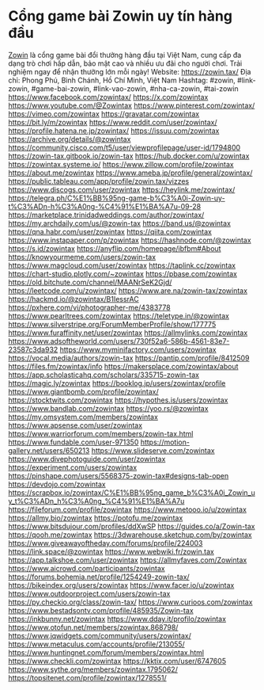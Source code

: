 # Cổng game bài Zowin uy tín hàng đầu
<a href="https://zowin.tax/">Zowin</a> là cổng game bài đổi thưởng hàng đầu tại Việt Nam, cung cấp đa dạng trò chơi hấp dẫn, bảo mật cao và nhiều ưu đãi cho người chơi. Trải nghiệm ngay để nhận thưởng lớn mỗi ngày!
Website: <a href="https://zowin.tax/">https://zowin.tax/</a>
Địa chỉ: Phong Phú, Bình Chánh, Hồ Chí Minh, Việt Nam
Hashtag:  #zowin, #link-zowin, #game-bai-zowin, #link-vao-zowin, #nha-ca-zowin, #tai-zowin
<a href="https://www.facebook.com/zowintax/">https://www.facebook.com/zowintax/</a>
<a href="https://x.com/zowintax">https://x.com/zowintax</a>
<a href="https://www.youtube.com/@Zowintax">https://www.youtube.com/@Zowintax</a>
<a href="https://www.pinterest.com/zowintax/">https://www.pinterest.com/zowintax/</a>
<a href="https://vimeo.com/zowintax">https://vimeo.com/zowintax</a>
<a href="https://gravatar.com/zowintax">https://gravatar.com/zowintax</a>
<a href="https://bit.ly/m/zowintax">https://bit.ly/m/zowintax</a>
<a href="https://www.reddit.com/user/zowintax/">https://www.reddit.com/user/zowintax/</a>
<a href="https://profile.hatena.ne.jp/zowintax/">https://profile.hatena.ne.jp/zowintax/</a>
<a href="https://issuu.com/zowintax">https://issuu.com/zowintax</a>
<a href="https://archive.org/details/@zowintax">https://archive.org/details/@zowintax</a>
<a href="https://community.cisco.com/t5/user/viewprofilepage/user-id/1794800">https://community.cisco.com/t5/user/viewprofilepage/user-id/1794800</a>
<a href="https://zowin-tax.gitbook.io/zowin-tax">https://zowin-tax.gitbook.io/zowin-tax</a>
<a href="https://hub.docker.com/u/zowintax">https://hub.docker.com/u/zowintax</a>
<a href="https://zowintax.systeme.io/">https://zowintax.systeme.io/</a>
<a href="https://www.zillow.com/profile/zowintax">https://www.zillow.com/profile/zowintax</a>
<a href="https://about.me/zowintax">https://about.me/zowintax</a>
<a href="https://www.ameba.jp/profile/general/zowintax/">https://www.ameba.jp/profile/general/zowintax/</a>
<a href="https://public.tableau.com/app/profile/zowin.tax/vizzes">https://public.tableau.com/app/profile/zowin.tax/vizzes</a>
<a href="https://www.discogs.com/user/zowintax">https://www.discogs.com/user/zowintax</a>
<a href="https://heylink.me/zowintax/">https://heylink.me/zowintax/</a>
<a href="https://telegra.ph/C%E1%BB%95ng-game-b%C3%A0i-Zowin-uy-t%C3%ADn-h%C3%A0ng-%C4%91%E1%BA%A7u-09-28">https://telegra.ph/C%E1%BB%95ng-game-b%C3%A0i-Zowin-uy-t%C3%ADn-h%C3%A0ng-%C4%91%E1%BA%A7u-09-28</a>
<a href="https://marketplace.trinidadweddings.com/author/zowintax/">https://marketplace.trinidadweddings.com/author/zowintax/</a>
<a href="https://my.archdaily.com/us/@zowin-tax">https://my.archdaily.com/us/@zowin-tax</a>
<a href="https://band.us/@zowintax">https://band.us/@zowintax</a>
<a href="https://qna.habr.com/user/zowintax">https://qna.habr.com/user/zowintax</a>
<a href="https://qiita.com/zowintax">https://qiita.com/zowintax</a>
<a href="https://www.instapaper.com/p/zowintax">https://www.instapaper.com/p/zowintax</a>
<a href="https://hashnode.com/@zowintax">https://hashnode.com/@zowintax</a>
<a href="https://s.id/zowintax">https://s.id/zowintax</a>
<a href="https://anyflip.com/homepage/ibfbm#About">https://anyflip.com/homepage/ibfbm#About</a>
<a href="https://knowyourmeme.com/users/zowin-tax">https://knowyourmeme.com/users/zowin-tax</a>
<a href="https://www.magcloud.com/user/zowintax">https://www.magcloud.com/user/zowintax</a>
<a href="https://taplink.cc/zowintax">https://taplink.cc/zowintax</a>
<a href="https://chart-studio.plotly.com/~zowintax">https://chart-studio.plotly.com/~zowintax</a>
<a href="https://pbase.com/zowintax">https://pbase.com/zowintax</a>
<a href="https://old.bitchute.com/channel/MAANrSeK2Gjd/">https://old.bitchute.com/channel/MAANrSeK2Gjd/</a>
<a href="https://leetcode.com/u/zowintax/">https://leetcode.com/u/zowintax/</a>
<a href="https://www.are.na/zowin-tax/zowintax">https://www.are.na/zowin-tax/zowintax</a>
<a href="https://hackmd.io/@zowintax/B1IessrAC">https://hackmd.io/@zowintax/B1IessrAC</a>
<a href="https://pxhere.com/vi/photographer-me/4383778">https://pxhere.com/vi/photographer-me/4383778</a>
<a href="https://www.pearltrees.com/zowintax">https://www.pearltrees.com/zowintax</a>
<a href="https://teletype.in/@zowintax">https://teletype.in/@zowintax</a>
<a href="https://www.silverstripe.org/ForumMemberProfile/show/177775">https://www.silverstripe.org/ForumMemberProfile/show/177775</a>
<a href="https://www.furaffinity.net/user/zowintax">https://www.furaffinity.net/user/zowintax</a>
<a href="https://allmylinks.com/zowintax">https://allmylinks.com/zowintax</a>
<a href="https://www.adsoftheworld.com/users/730f52a6-586b-4561-83e7-23587c3da932">https://www.adsoftheworld.com/users/730f52a6-586b-4561-83e7-23587c3da932</a>
<a href="https://www.myminifactory.com/users/zowintax">https://www.myminifactory.com/users/zowintax</a>
<a href="https://vocal.media/authors/zowin-tax">https://vocal.media/authors/zowin-tax</a>
<a href="https://pantip.com/profile/8412509">https://pantip.com/profile/8412509</a>
<a href="https://files.fm/zowintax/info">https://files.fm/zowintax/info</a>
<a href="https://makersplace.com/zowintax/about">https://makersplace.com/zowintax/about</a>
<a href="https://app.scholasticahq.com/scholars/335715-zowin-tax">https://app.scholasticahq.com/scholars/335715-zowin-tax</a>
<a href="https://magic.ly/zowintax">https://magic.ly/zowintax</a>
<a href="https://booklog.jp/users/zowintax/profile">https://booklog.jp/users/zowintax/profile</a>
<a href="https://www.giantbomb.com/profile/zowintax/">https://www.giantbomb.com/profile/zowintax/</a>
<a href="https://stocktwits.com/zowintax">https://stocktwits.com/zowintax</a>
<a href="https://hypothes.is/users/zowintax">https://hypothes.is/users/zowintax</a>
<a href="https://www.bandlab.com/zowintax">https://www.bandlab.com/zowintax</a>
<a href="https://yoo.rs/@zowintax">https://yoo.rs/@zowintax</a>
<a href="https://my.omsystem.com/members/zowintax">https://my.omsystem.com/members/zowintax</a>
<a href="https://www.apsense.com/user/zowintax">https://www.apsense.com/user/zowintax</a>
<a href="https://www.warriorforum.com/members/zowin-tax.html">https://www.warriorforum.com/members/zowin-tax.html</a>
<a href="https://www.fundable.com/user-971350">https://www.fundable.com/user-971350</a>
<a href="https://motion-gallery.net/users/650213">https://motion-gallery.net/users/650213</a>
<a href="https://www.slideserve.com/zowintax">https://www.slideserve.com/zowintax</a>
<a href="https://www.divephotoguide.com/user/zowintax">https://www.divephotoguide.com/user/zowintax</a>
<a href="https://experiment.com/users/zowintax">https://experiment.com/users/zowintax</a>
<a href="https://pinshape.com/users/5568375-zowin-tax#designs-tab-open">https://pinshape.com/users/5568375-zowin-tax#designs-tab-open</a>
<a href="https://devdojo.com/zowintax">https://devdojo.com/zowintax</a>
<a href="https://scrapbox.io/zowintax/C%E1%BB%95ng_game_b%C3%A0i_Zowin_uy_t%C3%ADn_h%C3%A0ng_%C4%91%E1%BA%A7u">https://scrapbox.io/zowintax/C%E1%BB%95ng_game_b%C3%A0i_Zowin_uy_t%C3%ADn_h%C3%A0ng_%C4%91%E1%BA%A7u</a>
<a href="https://fileforum.com/profile/zowintax">https://fileforum.com/profile/zowintax</a>
<a href="https://www.metooo.io/u/zowintax">https://www.metooo.io/u/zowintax</a>
<a href="https://allmy.bio/zowintax">https://allmy.bio/zowintax</a>
<a href="https://potofu.me/zowintax">https://potofu.me/zowintax</a>
<a href="https://www.bitsdujour.com/profiles/ddXwSP">https://www.bitsdujour.com/profiles/ddXwSP</a>
<a href="https://guides.co/a/Zowin-tax">https://guides.co/a/Zowin-tax</a>
<a href="https://qooh.me/zowintax">https://qooh.me/zowintax</a>
<a href="https://3dwarehouse.sketchup.com/by/zowintax">https://3dwarehouse.sketchup.com/by/zowintax</a>
<a href="https://www.giveawayoftheday.com/forums/profile/224003">https://www.giveawayoftheday.com/forums/profile/224003</a>
<a href="https://link.space/@zowintax">https://link.space/@zowintax</a>
<a href="https://www.webwiki.fr/zowin.tax">https://www.webwiki.fr/zowin.tax</a>
<a href="https://app.talkshoe.com/user/zowintax">https://app.talkshoe.com/user/zowintax</a>
<a href="https://allmyfaves.com/Zowintax">https://allmyfaves.com/Zowintax</a>
<a href="https://www.aicrowd.com/participants/zowintax">https://www.aicrowd.com/participants/zowintax</a>
<a href="https://forums.bohemia.net/profile/1254249-zowin-tax/">https://forums.bohemia.net/profile/1254249-zowin-tax/</a>
<a href="https://bikeindex.org/users/zowintax">https://bikeindex.org/users/zowintax</a>
<a href="https://www.facer.io/u/zowintax">https://www.facer.io/u/zowintax</a>
<a href="https://www.outdoorproject.com/users/zowin-tax">https://www.outdoorproject.com/users/zowin-tax</a>
<a href="https://py.checkio.org/class/zowin-tax/">https://py.checkio.org/class/zowin-tax/</a>
<a href="https://www.curioos.com/zowintax">https://www.curioos.com/zowintax</a>
<a href="https://www.bestadsontv.com/profile/485935/Zowin-tax">https://www.bestadsontv.com/profile/485935/Zowin-tax</a>
<a href="https://inkbunny.net/zowintax">https://inkbunny.net/zowintax</a>
<a href="https://www.dday.it/profilo/zowintax">https://www.dday.it/profilo/zowintax</a>
<a href="https://www.otofun.net/members/zowintax.868798/">https://www.otofun.net/members/zowintax.868798/</a>
<a href="https://www.jqwidgets.com/community/users/zowintax/">https://www.jqwidgets.com/community/users/zowintax/</a>
<a href="https://www.metaculus.com/accounts/profile/213055/">https://www.metaculus.com/accounts/profile/213055/</a>
<a href="https://www.huntingnet.com/forum/members/zowintax.html">https://www.huntingnet.com/forum/members/zowintax.html</a>
<a href="https://www.checkli.com/zowintax">https://www.checkli.com/zowintax</a>
<a href="https://kktix.com/user/6747605">https://kktix.com/user/6747605</a>
<a href="https://www.sythe.org/members/zowintax.1795062/">https://www.sythe.org/members/zowintax.1795062/</a>
<a href="https://topsitenet.com/profile/zowintax/1278551/">https://topsitenet.com/profile/zowintax/1278551/</a>
